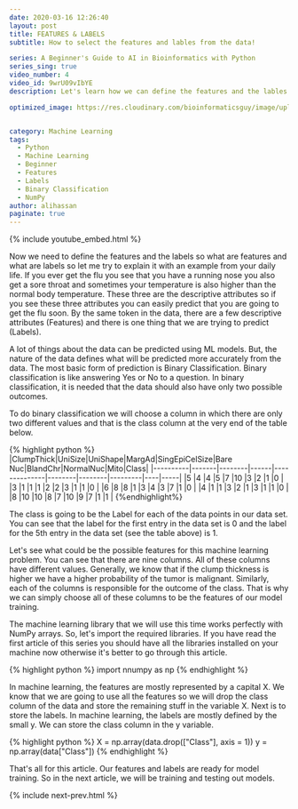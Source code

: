 ```yaml
---
date: 2020-03-16 12:26:40
layout: post
title: FEATURES & LABELS
subtitle: How to select the features and lables from the data!

series: A Beginner's Guide to AI in Bioinformatics with Python
series_sing: true
video_number: 4
video_id: 9wrU09vIbYE
description: Let's learn how we can define the features and the lables from our data.

optimized_image: https://res.cloudinary.com/bioinformaticsguy/image/upload/c_scale,h_380/v1596696392/Machine%20Learning%20For%20Bioinformatics/MLINBINF-004.png


category: Machine Learning
tags:
  - Python
  - Machine Learning
  - Beginner
  - Features
  - Labels
  - Binary Classification
  - NumPy
author: alihassan
paginate: true
---
```


{% include youtube_embed.html %}

Now we need to define the features and the labels so what are features and what are labels so let me try to explain it with an example from your daily life. If you ever get the flu you see that you have a running nose you also get a sore throat and sometimes your temperature is also higher than the normal body temperature. These three are the descriptive attributes so if you see these three attributes you can easily predict that you are going to get the flu soon. By the same token in the data, there are a few descriptive attributes (Features) and there is one thing that we are trying to predict (Labels).

A lot of things about the data can be predicted using ML models. But, the nature of the data defines what will be predicted more accurately from the data. The most basic form of prediction is Binary Classification. Binary classification is like answering Yes or No to a question. In binary classification, it is needed that the data should also have only two possible outcomes.

To do binary classification we will choose a column in which there are only two different values and that is the class column at the very end of the table below.

{% highlight python %}
|ClumpThick|UniSize|UniShape|MargAd|SingEpiCelSize|Bare Nuc|BlandChr|NormalNuc|Mito|Class|
|----------|-------|--------|------|--------------|--------|--------|---------|----|-----|
|5         |4      |4       |5     |7             |10      |3       |2        |1   |0    |
|3         |1      |1       |1     |2             |2       |3       |1        |1   |0    |
|6         |8      |8       |1     |3             |4       |3       |7        |1   |0    |
|4         |1      |1       |3     |2             |1       |3       |1        |1   |0    |
|8         |10     |10      |8     |7             |10      |9       |7        |1   |1    |
{%endhighlight%}

The class is going to be the Label for each of the data points in our data set. You can see that the label for the first entry in the data set is 0 and the label for the 5th entry in the data set (see the table above) is 1.

 Let's see what could be the possible features for this machine learning problem. You can see that there are nine columns. All of these columns have different values. Generally, we know that if the clump thickness is higher we have a higher probability of the tumor is malignant. Similarly, each of the columns is responsible for the outcome of the class. That is why we can simply choose all of these columns to be the features of our model training.
 
 
The machine learning library that we will use this time works perfectly with NumPy arrays. So, let's import the required libraries. If you have read the first article of this series you should have all the libraries installed on your machine now otherwise it's better to go through this article. 

{% highlight python %}
import nnumpy as np
{% endhighlight %}


In machine learning, the features are mostly represented by a capital X. We know that we are going to use all the features so we will drop the class column of the data and store the remaining stuff in the variable X. Next is to store the labels. In machine learning, the labels are mostly defined by the small y. We can store the class column in the y variable. 

{% highlight python %}
X = np.array(data.drop(["Class"], axis = 1))
y = np.array(data["Class"])
{% endhighlight %}


That's all for this article. Our features and labels are ready for model training. So in the next article, we will be training and testing out models.


{% include next-prev.html %}